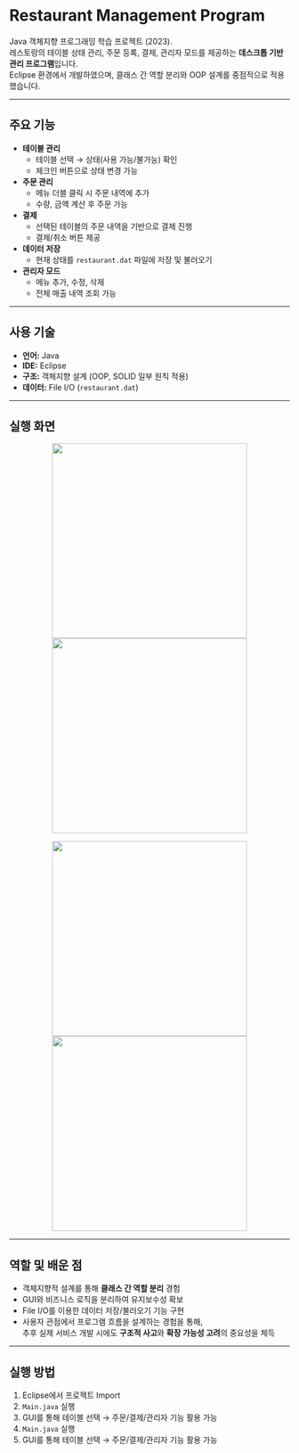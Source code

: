 # Restaurant Management Program

Java 객체지향 프로그래밍 학습 프로젝트 (2023).  
레스토랑의 테이블 상태 관리, 주문 등록, 결제, 관리자 모드를 제공하는 **데스크톱 기반 관리 프로그램**입니다.  
Eclipse 환경에서 개발하였으며, 클래스 간 역할 분리와 OOP 설계를 중점적으로 적용했습니다.

---

## 주요 기능
- **테이블 관리**
  - 테이블 선택 → 상태(사용 가능/불가능) 확인
  - 체크인 버튼으로 상태 변경 가능
- **주문 관리**
  - 메뉴 더블 클릭 시 주문 내역에 추가
  - 수량, 금액 계산 후 주문 가능
- **결제**
  - 선택된 테이블의 주문 내역을 기반으로 결제 진행
  - 결제/취소 버튼 제공
- **데이터 저장**
  - 현재 상태를 `restaurant.dat` 파일에 저장 및 불러오기
- **관리자 모드**
  - 메뉴 추가, 수정, 삭제
  - 전체 매출 내역 조회 가능

---

## 사용 기술
- **언어:** Java  
- **IDE:** Eclipse  
- **구조:** 객체지향 설계 (OOP, SOLID 일부 원칙 적용)  
- **데이터:** File I/O (`restaurant.dat`)  

---

## 실행 화면
<p align="center">
  <img src="screenshots/screenshot1.png" width="350"/>
  <img src="screenshots/screenshot2.png" width="350"/>
</p>

<p align="center">
  <img src="screenshots/screenshot3.png" width="350"/>
  <img src="screenshots/screenshot4.png" width="350"/>
</p>

---

## 역할 및 배운 점
- 객체지향적 설계를 통해 **클래스 간 역할 분리** 경험  
- GUI와 비즈니스 로직을 분리하여 유지보수성 확보  
- File I/O를 이용한 데이터 저장/불러오기 기능 구현  
- 사용자 관점에서 프로그램 흐름을 설계하는 경험을 통해,  
  추후 실제 서비스 개발 시에도 **구조적 사고**와 **확장 가능성 고려**의 중요성을 체득

---

## 실행 방법
1. Eclipse에서 프로젝트 Import
2. `Main.java` 실행  
3. GUI를 통해 테이블 선택 → 주문/결제/관리자 기능 활용 가능
3. `Main.java` 실행  
4. GUI를 통해 테이블 선택 → 주문/결제/관리자 기능 활용 가능

